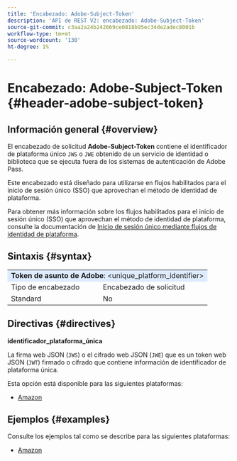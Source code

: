 ```yaml
---
title: 'Encabezado: Adobe-Subject-Token'
description: 'API de REST V2: encabezado: Adobe-Subject-Token'
source-git-commit: c3aa2a24b242669ce0818b95ec34de2adec8001b
workflow-type: tm+mt
source-wordcount: '130'
ht-degree: 1%

---
```



# Encabezado: Adobe-Subject-Token {#header-adobe-subject-token}

## Información general {#overview}

El encabezado de solicitud <b>Adobe-Subject-Token</b> contiene el identificador de plataforma único `JWS` o `JWE` obtenido de un servicio de identidad o biblioteca que se ejecuta fuera de los sistemas de autenticación de Adobe Pass.

Este encabezado está diseñado para utilizarse en flujos habilitados para el inicio de sesión único (SSO) que aprovechan el método de identidad de plataforma.

Para obtener más información sobre los flujos habilitados para el inicio de sesión único (SSO) que aprovechan el método de identidad de plataforma, consulte la documentación de [Inicio de sesión único mediante flujos de identidad de plataforma](../../flows/single-sign-on-flows/rest-api-v2-single-sign-on-platform-identity-flows.md).

## Sintaxis {#syntax}

<table>
   <tr>
      <td style="background-color: #DEEBFF;" colspan="2"><b>Token de asunto de Adobe</b>: &lt;unique_platform_identifier&gt;</td>
   </tr>
   <tr>
      <td>Tipo de encabezado</td>
      <td>Encabezado de solicitud</td>
   </tr>
   <tr>
      <td>Standard</td>
      <td>No</td>
   </tr>
</table>

## Directivas {#directives}

<b>identificador_plataforma_única</b>

La firma web JSON (`JWS`) o el cifrado web JSON (`JWE`) que es un token web JSON (`JWT`) firmado o cifrado que contiene información de identificador de plataforma única.

Esta opción está disponible para las siguientes plataformas:

* [Amazon](../../../amazon-fireos-sso-using-clientless-api-cookbook.md)

## Ejemplos {#examples}

Consulte los ejemplos tal como se describe para las siguientes plataformas:

* [Amazon](../../../amazon-fireos-sso-using-clientless-api-cookbook.md)
